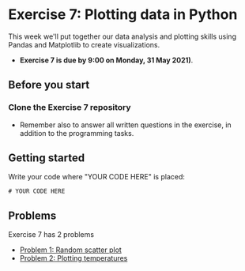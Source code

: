 # Exercise 7: Plotting data in Python

This week we'll put together our data analysis and plotting skills using Pandas and Matplotlib to create visualizations.

- **Exercise 7 is due by 9:00 on Monday, 31 May 2021)**.

## Before you start

### Clone the Exercise 7 repository

- Remember also to answer all written questions in the exercise, in addition to the programming tasks.

## Getting started

Write your code where "YOUR CODE HERE" is placed:
```
# YOUR CODE HERE
```

## Problems

Exercise 7 has 2 problems 

 - [Problem 1: Random scatter plot](Exercise-7-problem-1.ipynb)
 - [Problem 2: Plotting temperatures](Exercise-7-problem-2.ipynb)
